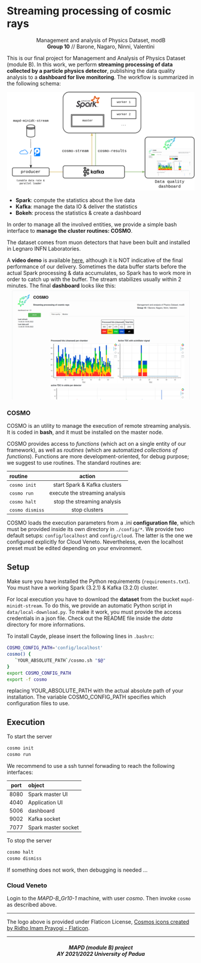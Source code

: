 # Streaming processing of cosmic rays

<p align="center">
Management and analysis of Physics Dataset, modB<br>
<b>Group 10</b> // Barone, Nagaro, Ninni, Valentini
</p>


This is our final project for Management and Analysis of Physics Dataset (module B). In this work, we perform **streaming processing of data collected by a particle physics detector**, publishing the data quality analysis to a **dashboard for live monitoring**. The workflow is summarized in the following schema:

![framework](share/framework.png)

- **Spark**: compute the statistics about the live data
- **Kafka**: manage the data IO & deliver the statistics
- **Bokeh**: process the statistics & create a dashboard

In order to manage all the involved entities, we provide a simple bash interface to **manage the cluster routines: COSMO**.

The dataset comes from muon detectors that have been built and installed in Legnaro INFN Laboratories.

A **video demo** is available [here](https://youtu.be/qw_6mcKxGbU), although it is NOT indicative of the final performance of our delivery. Sometimes the data buffer starts before the actual Spark processing & data accumulates, so Spark has to work more in order to catch up with the buffer. The stream stabilizes usually within 2 minutes. The final **dashboard** looks like this:
![dashscreen](share/dashscreen.png)

### COSMO

COSMO is an utility to manage the execution of remote streaming analysis. It is coded in **bash**, and it must be installed on the master node.

COSMO provides access to *functions* (which act on a single entity of our framework), as well as *routines* (which are automatized *collections of functions*). Functions are more development-oriented, for debug purpose; we suggest to use routines. The standard routines are:

| routine | action |
| :--- | :---: |
| `cosmo init` | start Spark & Kafka clusters |
| `cosmo run` | execute the streaming analysis |
| `cosmo halt` | stop the streaming analysis |
| `cosmo dismiss` | stop clusters |

COSMO loads the execution parameters from a .ini **configuration file**, which must be provided inside its own directory in `./config/*`. We provide two default setups: `config/localhost` and `config/cloud`. The latter is the one we configured explicitly for Cloud Veneto. Nevertheless, even the localhost preset must be edited depending on your environment.

## Setup

Make sure you have installed the Python requirements (`requirements.txt`). You must have a working Spark (3.2.1) & Kafka (3.2.0) cluster.

For local execution you have to download the **dataset** from the bucket `mapd-minidt-stream`. To do this, we provide an automatic Python script in `data/local-download.py`. To make it work, you must provide the access credentials in a json file. Check out the README file inside the *data* directory for more informations.

To install Cayde, please insert the following lines in `.bashrc`:
```bash
COSMO_CONFIG_PATH='config/localhost'
cosmo() {
   `YOUR_ABSOLUTE_PATH`/cosmo.sh "$@"
}
export COSMO_CONFIG_PATH
export -f cosmo
```
replacing YOUR_ABSOLUTE_PATH with the actual absolute path of your installation. The variable COSMO_CONFIG_PATH specifies which configuration files to use.


## Execution

To start the server
```bash
cosmo init
cosmo run
```

We recommend to use a ssh tunnel forwading to reach the following interfaces:

| port  | object |
| :---: | :---   |
| 8080  | Spark master UI |
| 4040  | Application UI |
| 5006  | dashboard |
| 9002  | Kafka socket |
| 7077  | Spark master socket |

To stop the server
```bash
cosmo halt
cosmo dismiss
```

If something does not work, then debugging is needed ...

### Cloud Veneto

Login to the *MAPD-B_Gr10-1* machine, with user *cosmo*. Then invoke `cosmo` as described above.

***

The logo above is provided under Flaticon License, <a href="https://www.flaticon.com/free-icons/cosmos" title="cosmos icons">Cosmos icons created by Ridho Imam Prayogi - Flaticon</a>.

***

<h5 align="center">MAPD (module B) project<br>AY 2021/2022 University of Padua</h5>

<p align="center">
  <img src="https://user-images.githubusercontent.com/62724611/166108149-7629a341-bbca-4a3e-8195-67f469a0cc08.png" alt="" height="70"/>
  &emsp;
  <img src="https://user-images.githubusercontent.com/62724611/166108076-98afe0b7-802c-4970-a2d5-bbb997da759c.png" alt="" height="70"/>
</p>
